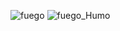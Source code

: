 
![fuego](https://github.com/felix2680/SimulacionPorComputadora-IsaacHernandez/assets/74196394/ab7ca1c2-9b88-4676-9644-d89cc505e082)
![fuego_Humo](https://github.com/felix2680/SimulacionPorComputadora-IsaacHernandez/assets/74196394/edff8f8e-6e51-4f31-aebd-e867060ee21a)
